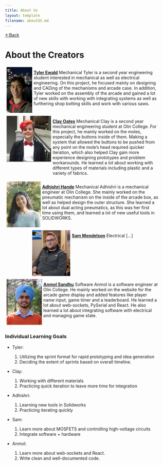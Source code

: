 ```yaml
---
title: About Us
layout: template
filename: aboutUS.md
--- 
```

[<-Back](./index.md) 

# About the Creators

<div style="display:flex;flex-direction:row;justify-content:center;padding:0px">
<img src="website-images/aboutUs/tyler.jpg" style="width:auto;height:150px;padding:5px;max-width:100%">

**[Tyler Ewald](https://github.com/tylerkwald)** 
Mechanical
Tyler is a second year engineering student interested in mechanical as well as electrical engineering. On this project, he focused mainly on designing and CADing of the mechanisms and arcade case. In addition, Tyler worked on the assembly of the arcade and gained a lot of new skills with working with integrating systems as well as furthering shop botting skills and work with various saws.
</div>

<div style="display:flex;flex-direction:row;justify-content:center;padding:0px">
<img src="website-images/aboutUs/clay.jpg" style="width:auto;height:150px;padding:5px;max-width:100%">

**[Clay Oates](https://github.com/HoneyBunches52)** 
Mechanical
Clay is a second year mechanical engineering student at Olin College. For this project, he mainly worked on the moles, especially the buttons inside of them. Making a system that allowed the buttons to be pushed from any point on the mole’s head required quicker iteration, which also helped Clay gain more experience designing prototypes and problem workarounds. He learned a lot about working with different types of materials including plastic and a variety of fabrics. 
</div>

<div style="display:flex;flex-direction:row;justify-content:center;padding:0px">
<img src="website-images/aboutUs/adhishri.jpg" style="width:auto;height:150px;padding:5px;max-width:100%">

**[Adhishri Hande](https://github.com/adhishrihande)** 
Mechanical
Adhishri is a mechanical engineer at Olin College. She mainly worked on the pneumatic mechanism on the inside of the arcade box, as well as helped design the outer structure. She learned a lot about dual acting pneumatics, as this was her first time using them, and learned a lot of new useful tools in SOLIDWORKS. 
</div>

<div style="display:flex;flex-direction:row;justify-content:center;padding:0px">
<img src="website-images/aboutUs/sam.jpg" style="width:auto;height:150px;padding:5px;max-width:100%">

**[Sam Mendelson](https://github.com/iamtheyammer)** 
Electrical
[...]
</div>

<div style="display:flex;flex-direction:row;justify-content:center;padding:0px">
<img src="website-images/aboutUs/anmol.jpg" style="width:auto;height:150px;padding:5px;max-width:100%"> 

**[Anmol Sandhu](https://github.com/AnmolRattanSingh)**
Software
Anmol is a software engineer at Olin College. He mainly worked on the website for the arcade game display and added features like player name input, game timer and a leaderboard. He learned a lot about web-sockets, PySerial and React. He also learned a lot about integrating software with electrical and managing game state.
</div>

### Individual Learning Goals
- Tyler:
    1. Utilizing the sprint format for rapid prototyping and idea generation
    2. Deciding the extent of sprints based on overall timeline.

- Clay:
    1. Working with different materials
    2. Practicing quick iteration to leave more time for integration

- Adhishri: 
    1. Learning new tools in Solidworks 
    2. Practicing iterating quickly
- Sam: 
    1. Learn more about MOSFETS and controlling high-voltage circuits
    2. Integrate software + hardware
- Anmol: 
    1. Learn more about web-sockets and React. 
    2. Write clean and well-documented code. 